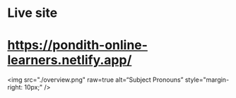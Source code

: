 # Live site
# https://pondith-online-learners.netlify.app/


<img
src="./overview.png"
raw=true
alt=“Subject Pronouns”
style="margin-right: 10px;"
/>